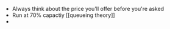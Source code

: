 - Always think about the price you'll offer before you're asked
- Run at 70% capactiy [[queueing theory]]
-